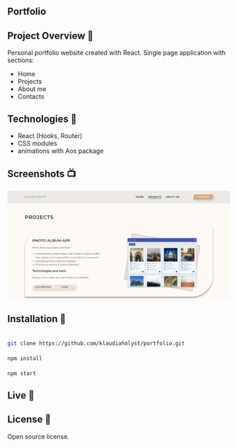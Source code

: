 ## Portfolio

## Project Overview 🎉
Personal portfolio website created with React.
Single page application with sections: 
- Home
- Projects
- About me
- Contacts

## Technologies 🔧

- React (Hooks, Router)
- CSS modules
- animations with Aos package

## Screenshots 📺

<p align="center">
    <img src="https://raw.githubusercontent.com/klaudiaholyst/portfolio/main/src/assets/Portfolio.png" alt="Screenshot of portfolio">
</p>

## Installation 💾
```bash

git clone https://github.com/klaudiaholyst/portfolio.git

npm install

npm start

```
## Live 📍


## License 🔱
Open source license.
